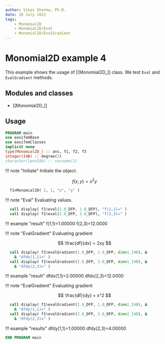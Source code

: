 ```yaml
---
author: Vikas Sharma, Ph.D.
date: 26 July 2022
tags:
    - Monomial2D
    - Monomial2D/Eval
    - Monomial2D/EvalGradient
---
```


# Monomial2D example 4

This example shows the usage of [[Monomial2D_]] class. We test `Eval` and `EvalGradient` methods.

## Modules and classes

- [[Monomial2D_]]

## Usage

```fortran
PROGRAM main
use easifemBase
use easifemClasses
implicit none
type(Monomial2D_) :: ans, f1, f2, f3
integer(I4B) :: degree(2)
character(len=256) :: varname(2)
```

!!! note "Initiate"
    Initiate the object.
	
$$
f(x,y)=x^2 y
$$

```fortran
  f1=Monomial2D( 2, 1, "x", "y" )
```

!!! note "Eval"
    Evaluating values.

```fortran
  call display( f1%eval(1.0_DFP, 1.0_DFP), "f(1,1)=" )
  call display( f1%eval(2.0_DFP, 3.0_DFP), "f(2,3)=" )
```

!!! example "result"
    f(1,1)=1.00000
    f(2,3)=12.0000

!!! note "EvalGradient"
    Evaluating gradient
	
$$
\frac{df}{dx} = 2xy
$$

```fortran
  call display( f1%evalGradient(1.0_DFP, 1.0_DFP, dim=1_I4B), &
    & "dfdx(1,1)=" )
  call display( f1%evalGradient(2.0_DFP, 3.0_DFP, dim=1_I4B), &
    & "dfdx(2,3)=" )
```

!!! example "result"
    dfdx(1,1)=2.00000
    dfdx(2,3)=12.0000

!!! note "EvalGradient"
    Evaluating gradient
	
$$
\frac{df}{dy} = x^2
$$

```fortran
  call display( f1%evalGradient(1.0_DFP, 1.0_DFP, dim=2_I4B), &
    & "dfdy(1,1)=" )
  call display( f1%evalGradient(2.0_DFP, 3.0_DFP, dim=2_I4B), &
    & "dfdy(2,3)=" )
```

!!! example "results"
    dfdy(1,1)=1.00000
    dfdy(2,3)=4.00000

```fortran
END PROGRAM main
```
